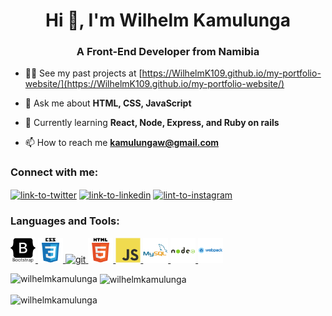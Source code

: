 <h1 align="center">Hi 👋, I'm Wilhelm Kamulunga</h1>
<h3 align="center">A Front-End Developer from Namibia</h3>

- 👨‍💻 See my past projects at [https://WilhelmK109.github.io/my-portfolio-website/](https://WilhelmK109.github.io/my-portfolio-website/)

- 💬 Ask me about **HTML, CSS, JavaScript**

- 💬 Currently learning **React, Node, Express, and Ruby on rails**

- 📫 How to reach me **kamulungaw@gmail.com**

<h3 align="left">Connect with me:</h3>
<p align="left">
<a href="https://twitter.com/ActiveK7" target="blank"><img align="center" src="https://raw.githubusercontent.com/rahuldkjain/github-profile-readme-generator/master/src/images/icons/Social/twitter.svg" alt="link-to-twitter" height="30" width="40" /></a>
<a href="https://www.linkedin.com/in/wilhelm-kamulunga-613675114/" target="blank"><img align="center" src="https://raw.githubusercontent.com/rahuldkjain/github-profile-readme-generator/master/src/images/icons/Social/linked-in-alt.svg" alt="link-to-linkedin" height="30" width="40" /></a>
<a href="https://www.instagram.com/activek2021/" target="blank"><img align="center" src="https://raw.githubusercontent.com/rahuldkjain/github-profile-readme-generator/master/src/images/icons/Social/instagram.svg" alt="lint-to-instagram" height="30" width="40" /></a>
</p>

<h3 align="left">Languages and Tools:</h3>
<p align="left"><a href="https://getbootstrap.com" target="_blank" rel="noreferrer"> <img src="https://raw.githubusercontent.com/devicons/devicon/master/icons/bootstrap/bootstrap-plain-wordmark.svg" alt="bootstrap" width="40" height="40"/> </a> <a href="https://www.w3schools.com/css/" target="_blank" rel="noreferrer"> <img src="https://raw.githubusercontent.com/devicons/devicon/master/icons/css3/css3-original-wordmark.svg" alt="css3" width="40" height="40"/> </a> <a href="https://git-scm.com/" target="_blank" rel="noreferrer"> <img src="https://www.vectorlogo.zone/logos/git-scm/git-scm-icon.svg" alt="git" width="40" height="40"/> </a> <a href="https://www.w3.org/html/" target="_blank" rel="noreferrer"> <img src="https://raw.githubusercontent.com/devicons/devicon/master/icons/html5/html5-original-wordmark.svg" alt="html5" width="40" height="40"/> </a> <a href="https://developer.mozilla.org/en-US/docs/Web/JavaScript" target="_blank" rel="noreferrer"> <img src="https://raw.githubusercontent.com/devicons/devicon/master/icons/javascript/javascript-original.svg" alt="javascript" width="40" height="40"/> </a> <a href="https://www.mysql.com/" target="_blank" rel="noreferrer"> <img src="https://raw.githubusercontent.com/devicons/devicon/master/icons/mysql/mysql-original-wordmark.svg" alt="mysql" width="40" height="40"/> </a> <a href="https://nodejs.org" target="_blank" rel="noreferrer"> <img src="https://raw.githubusercontent.com/devicons/devicon/master/icons/nodejs/nodejs-original-wordmark.svg" alt="nodejs" width="40" height="40"/> </a> <a href="https://webpack.js.org" target="_blank" rel="noreferrer"> <img src="https://raw.githubusercontent.com/devicons/devicon/d00d0969292a6569d45b06d3f350f463a0107b0d/icons/webpack/webpack-original-wordmark.svg" alt="webpack" width="40" height="40"/> </a> </p>

<p><img align="left" src="https://github-readme-stats.vercel.app/api/top-langs?username=WilhelmK109&show_icons=true&locale=en&layout=compact" alt="wilhelmkamulunga" /></p>

<p>&nbsp;<img align="center" src="https://github-readme-stats.vercel.app/api?username=WilhelmK109&show_icons=true&locale=en" alt="wilhelmkamulunga" /></p>

<p><img align="center" src="https://github-readme-streak-stats.herokuapp.com/?user=WilhelmK109&" alt="wilhelmkamulunga" /></p>
